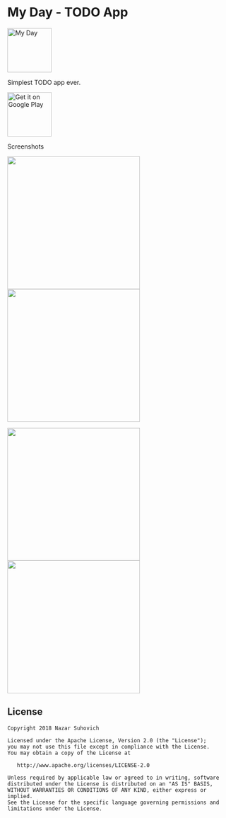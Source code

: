# My Day - TODO App

<img src="https://github.com/naz013/my-day-todo/raw/master/res/store_icon.png" width="100" alt="My Day">

Simplest TODO app ever.

<a href='https://play.google.com/store/apps/details?id=com.github.naz013.emojirateslider&pcampaignid=MKT-Other-global-all-co-prtnr-py-PartBadge-Mar2515-1'>
<img alt='Get it on Google Play' src='https://play.google.com/intl/en_us/badges/images/generic/en_badge_web_generic.png' width='100'/>
</a>

Screenshots

<p float="left">
  <img src="https://github.com/naz013/my-day-todo/raw/master/res/scr_1.jpg" width="300" />
  <img src="https://github.com/naz013/my-day-todo/raw/master/res/scr_2.jpg" width="300" />
</p>

<p float="left">
  <img src="https://github.com/naz013/my-day-todo/raw/master/res/scr_3.jpg" width="300" />
  <img src="https://github.com/naz013/my-day-todo/raw/master/res/scr_4.jpg" width="300" />
</p>

License
-------

    Copyright 2018 Nazar Suhovich

    Licensed under the Apache License, Version 2.0 (the "License");
    you may not use this file except in compliance with the License.
    You may obtain a copy of the License at

       http://www.apache.org/licenses/LICENSE-2.0

    Unless required by applicable law or agreed to in writing, software
    distributed under the License is distributed on an "AS IS" BASIS,
    WITHOUT WARRANTIES OR CONDITIONS OF ANY KIND, either express or implied.
    See the License for the specific language governing permissions and
    limitations under the License.
